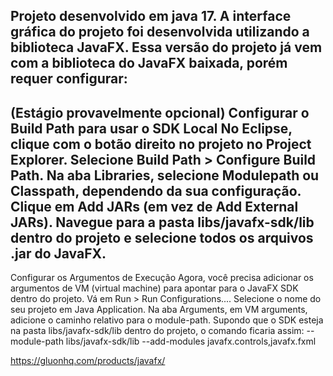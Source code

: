 Projeto desenvolvido em java 17.
A interface gráfica do projeto foi desenvolvida utilizando a biblioteca JavaFX.
Essa versão do projeto já vem com a biblioteca do JavaFX baixada, porém requer configurar:
--------------------------------------------------------------------------------------------------------------
(Estágio provavelmente opcional)
Configurar o Build Path para usar o SDK Local
No Eclipse, clique com o botão direito no projeto no Project Explorer.
Selecione Build Path > Configure Build Path.
Na aba Libraries, selecione Modulepath ou Classpath, dependendo da sua configuração.
Clique em Add JARs (em vez de Add External JARs).
Navegue para a pasta libs/javafx-sdk/lib dentro do projeto e selecione todos os arquivos .jar do JavaFX.
--------------------------------------------------------------------------------------------------------------
Configurar os Argumentos de Execução
Agora, você precisa adicionar os argumentos de VM (virtual machine) para apontar para o JavaFX SDK dentro do projeto.
Vá em Run > Run Configurations....
Selecione o nome do seu projeto em Java Application.
Na aba Arguments, em VM arguments, adicione o caminho relativo para o module-path.
Supondo que o SDK esteja na pasta libs/javafx-sdk/lib dentro do projeto, o comando ficaria assim:
--module-path libs/javafx-sdk/lib --add-modules javafx.controls,javafx.fxml







https://gluonhq.com/products/javafx/
